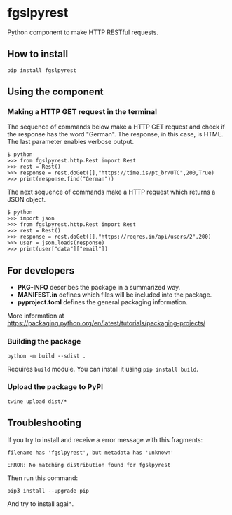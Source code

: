 # fgslpyrest

Python component to make HTTP RESTful requests.

## How to install

```shell
pip install fgslpyrest
```

## Using the component 

### Making a HTTP GET request in the terminal

The sequence of commands below make a HTTP GET request and check if the response has the word "German". The response, in this case, is HTML. The last parameter enables verbose output.

```shell
$ python
>>> from fgslpyrest.http.Rest import Rest
>>> rest = Rest()
>>> response = rest.doGet([],"https://time.is/pt_br/UTC",200,True)
>>> print(response.find("German"))
```

The next sequence of commands make a HTTP request which returns a JSON object.

```shell
$ python
>>> import json
>>> from fgslpyrest.http.Rest import Rest
>>> rest = Rest()
>>> response = rest.doGet([],"https://reqres.in/api/users/2",200)
>>> user = json.loads(response)
>>> print(user["data"]["email"])
```

## For developers

* **PKG-INFO** describes the package in a summarized way.
* **MANIFEST.in** defines which files will be included into the package.
* **pyproject.toml** defines the general packaging information.

More information at https://packaging.python.org/en/latest/tutorials/packaging-projects/

### Building the package

```shell
python -m build --sdist .
```

Requires `build` module. You can install it using `pip install build`.

### Upload the package to PyPI

```shell
twine upload dist/*
```

## Troubleshooting

If you try to install and receive a error message with this fragments:

`filename has 'fgslpyrest', but metadata has 'unknown'`

`ERROR: No matching distribution found for fgslpyrest`

Then run this command:

```shell
pip3 install --upgrade pip
```

And try to install again.
